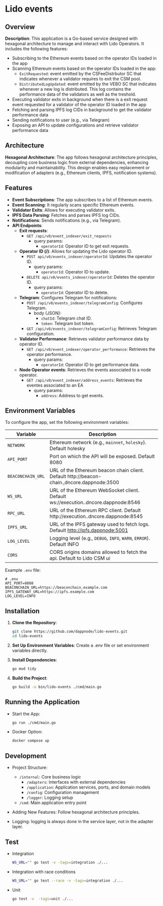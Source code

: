# Lido events

## Overview

**Description**: This application is a Go-based service designed with hexagonal architecture to manage and interact with Lido Operators. It includes the following features:

- Subscribing to the Ethereum events based on the operator IDs loaded in the app
- Scanning Ethereum events based on the operator IDs loaded in the app:
  - `ExitRequested`: event emitted by the CSFeeDistrbutor SC that indicates whenever a validator requires to exit the CSM pool.
  - `DistributedLogUpdated`: event emitted by the VEBO SC that indicates whenever a new log is distributed. This log contains the performance data of the validators as well as the treshold.
- Executing validator exits in background when there is a exit request event requested for a validator of the operator ID loaded in the app
- Fetching and parsing IPFS log CIDs in background to get the validator performance data
- Sending notifications to user (e.g., via Telegram)
- Exposing an API to update configurations and retrieve validator performance data

## Architecture

**Hexagonal Architecture**: The app follows hexagonal architecture principles, decoupling core business logic from external dependencies, enhancing modularity and maintainability. This design enables easy replacement or modification of adapters (e.g., Ethereum clients, IPFS, notification systems).

## Features

- **Event Subscriptions**: The app subscribes to a list of Ethereum events.
- **Event Scanning**: It regularly scans specific Ethereum events.
- **Validator Exits**: Allows for executing validator exits.
- **IPFS Data Parsing**: Fetches and parses IPFS log CIDs.
- **Notifications**: Sends notifications (e.g., via Telegram).
- **API Endpoints**:
  - **Exit requests**:
    - `GET /api/v0/event_indexer/exit_requests`
      - query params:
        - `operatorId`: Operator ID to get exit requests.
  - **Operator ID (/)**: Allows for updating the Lido operator ID.
    - `POST api/v0/events_indexer/operatorId`: Updates the operator ID.
      - query params:
        - `operatorId`: Operator ID to update.
    - `DELETE api/v0/events_indexer/operatorId`: Deletes the operator ID.
      - query params:
        - `operatorId`: Operator ID to delete.
  - **Telegram**: Configures Telegram for notifications:
    - `POST /api/v0/events_indexer/telegramConfig`: Configures Telegram.
      - body (JSON):
        - `chatId`: Telegram chat ID.
        - `token`: Telegram bot token.
    - `GET /api/v0/events_indexer/telegramConfig`: Retrieves Telegram configuration.
  - **Validator Performance**: Retrieves validator performance data by operator ID.
    - `GET /api/v0/event_indexer/operator_performance`: Retrieves the operator performance.
      - query params:
        - `operatorId`: Operator ID to get performance data.
  - **Node Operator events**: Retrieves the events associated to a node operator.
    - `GET /api/v0/event_indexer/address_events`: Retrieves the eventes associated to an EA
      - query params:
        - `address`: Address to get events.

## Environment Variables

To configure the app, set the following environment variables:

| Variable         | Description                                                                                          |
|------------------|------------------------------------------------------------------------------------------------------|
| `NETWORK`        | Ethereum network (e.g., `mainnet`, `holesky`). Default holesky                                       |
| `API_PORT`       | Port on which the API will be exposed. Default 8080                                                  |
| `BEACONCHAIN_URL`| URL of the Ethereum beacon chain client. Default http://beacon-chain.<network>,dncore.dappnode:3500  |
| `WS_URL`         | URL of the Ethereum WebSocket client. Default ws://execution.<network>.dncore.dappnode:8546          |
| `RPC_URL`        | URL of the Ethereum RPC client. Default http://execution.<network>.dncore.dappnode:8545              |
| `IPFS_URL`       | URL of the IPFS gateway used to fetch logs. Default http://ipfs.dappnode:5001                        |
| `LOG_LEVEL`      | Logging level (e.g., `DEBUG`, `INFO`, `WARN`, `ERROR`). Default INFO                                 |
| `CORS`           | CORS origins domains allowed to fetch the api. Default to Lido CSM ui                                |

Example `.env` file:

```plaintext
# .env
API_PORT=8080
BEACONCHAIN_URL=https://beaconchain.example.com
IPFS_GATEWAY_URL=https://ipfs.example.com
LOG_LEVEL=INFO
```

## Installation

1. **Clone the Repository**:

   ```bash
   git clone https://github.com/dappnode/lido-events.git
   cd lido-events
    ```

2. **Set Up Environment Variables**: Create a .env file or set environment variables directly.

3. **Install Dependencies**:

    ```bash
    go mod tidy
    ```

4. **Build the Project**:

    ```bash
    go build -o bin/lido-events ./cmd/main.go
    ```

## Running the Application

- Start the App:

    ```bash
    go run ./cmd/main.go
    ```

- Docker Option:

    ```bash
    docker compose up
    ```

## Development

- Project Structure:
  - `/internal`: Core business logic
    - `/adapters`: Interfaces with external dependencies
    - `/application`: Application services, ports, and domain models
    - `/config`: Configuration management
    - `/logger`: Logging setup
  - `/cmd`: Main application entry point

- Adding New Features: Follow hexagonal architecture principles.
- Logging: logging is always done in the service layer, not in the adapter layer.

## Test

- Integration

    ```bash
    WS_URL="" go test -v -tags=integration ./...  
    ```

- Integration with race conditions

    ```bash
    WS_URL="" go test --race -v -tags=integration ./...  
    ```

- Unit

    ```bash
    go test -v  -tags=unit ./...
    ```
